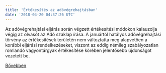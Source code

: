 ```yaml
---
title: 'Értékesítés az adóvégrehajtásban'
date: '2018-04-20 04:37:26 UTC'
---
```


Az adóvégrehajtási eljárás során végzett értékesítési módokon kalauzolja végig az olvasót az Adó szaklap írása. A januártól hatályos adóvégrehajtási törvény az értékesítések területén nem változtatta meg alapvetően a korábbi eljárási rendelkezéseket, viszont az eddig némileg szabályozatlan romlandó vagyontárgyak értékesítése körében jelentősebb újdonságot vezetett be.




[Bővebben](https://ift.tt/2qKinNt)
